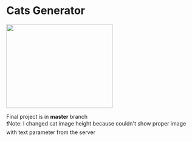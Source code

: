# Cats Generator

<img src="https://media.giphy.com/media/vFKqnCdLPNOKc/giphy.gif" width="280" height="220" />

Final project is in **master** branch <br>
❗️Note: I changed cat image height because couldn't show proper image with text parameter from the server


